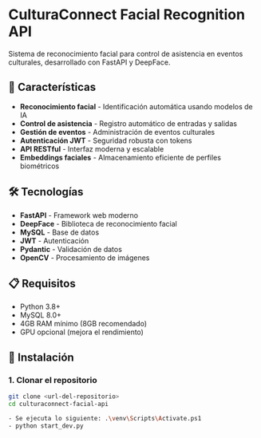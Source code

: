 # CulturaConnect Facial Recognition API

Sistema de reconocimiento facial para control de asistencia en eventos culturales, desarrollado con FastAPI y DeepFace.

## 🚀 Características

- **Reconocimiento facial** - Identificación automática usando modelos de IA
- **Control de asistencia** - Registro automático de entradas y salidas
- **Gestión de eventos** - Administración de eventos culturales
- **Autenticación JWT** - Seguridad robusta con tokens
- **API RESTful** - Interfaz moderna y escalable
- **Embeddings faciales** - Almacenamiento eficiente de perfiles biométricos

## 🛠️ Tecnologías

- **FastAPI** - Framework web moderno
- **DeepFace** - Biblioteca de reconocimiento facial
- **MySQL** - Base de datos
- **JWT** - Autenticación
- **Pydantic** - Validación de datos
- **OpenCV** - Procesamiento de imágenes

## 📋 Requisitos

- Python 3.8+
- MySQL 8.0+
- 4GB RAM mínimo (8GB recomendado)
- GPU opcional (mejora el rendimiento)

## 🔧 Instalación

### 1. Clonar el repositorio

```bash
git clone <url-del-repositorio>
cd culturaconnect-facial-api

- Se ejecuta lo siguiente: .\venv\Scripts\Activate.ps1
- python start_dev.py